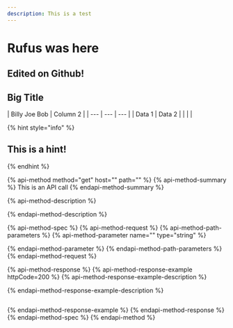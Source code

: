 ```yaml
---
description: This is a test
---
```


# Rufus was here

## Edited on Github!
## Big Title

| Billy Joe Bob | Column 2 |
| --- | --- | --- |
| Data 1 | Data 2 |
|  |  |

{% hint style="info" %}
## This is a hint!
{% endhint %}

{% api-method method="get" host="" path="" %}
{% api-method-summary %}
This is an API call
{% endapi-method-summary %}

{% api-method-description %}

{% endapi-method-description %}

{% api-method-spec %}
{% api-method-request %}
{% api-method-path-parameters %}
{% api-method-parameter name="" type="string" %}

{% endapi-method-parameter %}
{% endapi-method-path-parameters %}
{% endapi-method-request %}

{% api-method-response %}
{% api-method-response-example httpCode=200 %}
{% api-method-response-example-description %}

{% endapi-method-response-example-description %}

```javascript

```
{% endapi-method-response-example %}
{% endapi-method-response %}
{% endapi-method-spec %}
{% endapi-method %}

